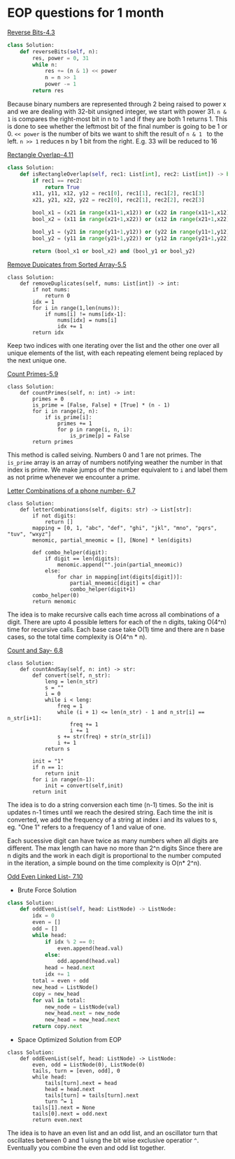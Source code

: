 # EOP questions for 1 month

[Reverse Bits-4.3](https://leetcode.com/problems/reverse-bits/submissions/)
  ```python
  class Solution:
      def reverseBits(self, n):
          res, power = 0, 31
          while n:
              res += (n & 1) << power
              n = n >> 1
              power -= 1
          return res
  ```

Because binary numbers are represented through 2 being raised to power x and we are dealing with 32-bit unsigned integer, we start with power 31.
```n & 1``` is compares the right-most bit in n to 1 and if they are both 1 returns 1. This is done to see whether the leftmost bit of the final number is going to be 1 or 0.
``` << power ``` is the number of bits we want to shift the result of ```n & 1 ``` to the left.
```n >> 1``` reduces n by 1 bit from the right. E.g. 33 will be reduced to 16


[Rectangle Overlap-4.11](https://leetcode.com/problems/rectangle-overlap/submissions/)
  ```python
  class Solution:
      def isRectangleOverlap(self, rec1: List[int], rec2: List[int]) -> bool:
          if rec1 == rec2:
              return True
          x11, y11, x12, y12 = rec1[0], rec1[1], rec1[2], rec1[3]      
          x21, y21, x22, y22 = rec2[0], rec2[1], rec2[2], rec2[3]   

          bool_x1 = (x21 in range(x11+1,x12)) or (x22 in range(x11+1,x12)) 
          bool_x2 = (x11 in range(x21+1,x22)) or (x12 in range(x21+1,x22))

          bool_y1 = (y21 in range(y11+1,y12)) or (y22 in range(y11+1,y12)) 
          bool_y2 = (y11 in range(y21+1,y22)) or (y12 in range(y21+1,y22))

          return (bool_x1 or bool_x2) and (bool_y1 or bool_y2)
  ```
  
[Remove Dupicates from Sorted Array-5.5](https://leetcode.com/problems/remove-duplicates-from-sorted-array/)
```
class Solution:
    def removeDuplicates(self, nums: List[int]) -> int:
        if not nums:
            return 0
        idx = 1
        for i in range(1,len(nums)):
            if nums[i] != nums[idx-1]:
                nums[idx] = nums[i]
                idx += 1
        return idx
```

Keep two indices with one iterating over the list and the other one over all unique elements of the list, with each repeating element being replaced by the next unique one.


[Count Primes-5.9](https://leetcode.com/problems/count-primes/)
```
class Solution:
    def countPrimes(self, n: int) -> int:
        primes = 0
        is_prime = [False, False] + [True] * (n - 1)
        for i in range(2, n):
            if is_prime[i]:
                primes += 1
                for p in range(i, n, i):
                    is_prime[p] = False
        return primes
```
  This method is called seiving. Numbers 0 and 1 are not primes. The ```is_prime``` array is an array of numbers notifying weather the number in that index is prime. We make jumps of the number equivalent to ```i``` and label them as not prime whenever we encounter a prime.


[Letter Combinations of a phone number- 6.7](https://leetcode.com/problems/letter-combinations-of-a-phone-number/)
```
class Solution:
    def letterCombinations(self, digits: str) -> List[str]:
        if not digits:
            return []
        mapping = [0, 1, "abc", "def", "ghi", "jkl", "mno", "pqrs", "tuv", "wxyz"]
        menomic, partial_mneomic = [], [None] * len(digits)
        
        def combo_helper(digit):
            if digit == len(digits):
                menomic.append("".join(partial_mneomic))
            else:
                for char in mapping[int(digits[digit])]:
                    partial_mneomic[digit] = char
                    combo_helper(digit+1)
        combo_helper(0)
        return menomic
```

The idea is to make recursive calls each time across all combinations of a digit. There are upto 4 possible letters for each of the n digits, taking O(4^n) time for recursive calls. Each base case take O(1) time and there are n base cases, so the total time complexity is O(4^n * n).

[Count and Say- 6.8](https://leetcode.com/problems/count-and-say/)

```
class Solution:
    def countAndSay(self, n: int) -> str:
        def convert(self, n_str):
            leng = len(n_str)
            s = ""
            i = 0            
            while i < leng:
                freq = 1
                while (i + 1) <= len(n_str) - 1 and n_str[i] == n_str[i+1]:
                    freq += 1
                    i += 1
                s += str(freq) + str(n_str[i])    
                i += 1
            return s

        init = "1"
        if n == 1:
            return init
        for i in range(n-1):
            init = convert(self,init)
        return init
```

The idea is to do a string conversion each time (n-1) times. So the init is updates n-1 times until we reach the desired string. Each time the init is converted, we add the frequency of a string at index i and its values to s, eg. "One 1" refers to a frequency of 1 and value of one.

Each sucessive digit can have twice as many numbers when all digits are different. The max length can have no more than 2^n digits Since there are n digits and the work in each digit is proportional to the number computed in the iteration, a simple bound on the time complexity is O(n* 2^n).


[Odd Even Linked List- 7.10](https://leetcode.com/problems/odd-even-linked-list/submissions/)

- Brute Force Solution
```python
class Solution:
    def oddEvenList(self, head: ListNode) -> ListNode:
        idx = 0
        even = []
        odd = []
        while head:
            if idx % 2 == 0:
                even.append(head.val)
            else:
                odd.append(head.val)
            head = head.next
            idx += 1
        total = even + odd
        new_head = ListNode()
        copy = new_head
        for val in total:
            new_node = ListNode(val)
            new_head.next = new_node
            new_head = new_head.next
        return copy.next
```
- Space Optimized Solution from EOP
```
class Solution:
    def oddEvenList(self, head: ListNode) -> ListNode:
        even, odd = ListNode(0), ListNode(0)
        tails, turn = [even, odd], 0
        while head:
            tails[turn].next = head
            head = head.next
            tails[turn] = tails[turn].next
            turn ^= 1
        tails[1].next = None
        tails[0].next = odd.next
        return even.next
```

The idea is to have an even list and an odd list, and an oscillator turn that oscillates between 0 and 1 uisng the bit wise exclusive operatior ```^```. Eventually you combine the even and odd list together. 

